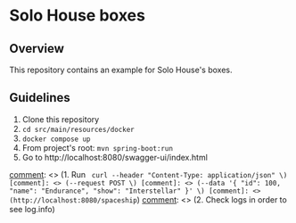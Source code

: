 # Solo House boxes

## Overview

This repository contains an example for Solo House's boxes.

## Guidelines

1. Clone this repository
2. `cd src/main/resources/docker`
3. `docker compose up`
4. From project's root: `mvn spring-boot:run`
5. Go to http://localhost:8080/swagger-ui/index.html

[comment]: <> (### For testing kafka producer/consumer:)

[comment]: <> (1. Run ` curl --header "Content-Type: application/json" \)
[comment]: <> (--request POST \)
[comment]: <> (--data '{ "id": 100, "name": "Endurance", "show": "Interstellar" }' \)
[comment]: <> (http://localhost:8080/spaceship`)
[comment]: <> (2. Check logs in order to see log.info)
